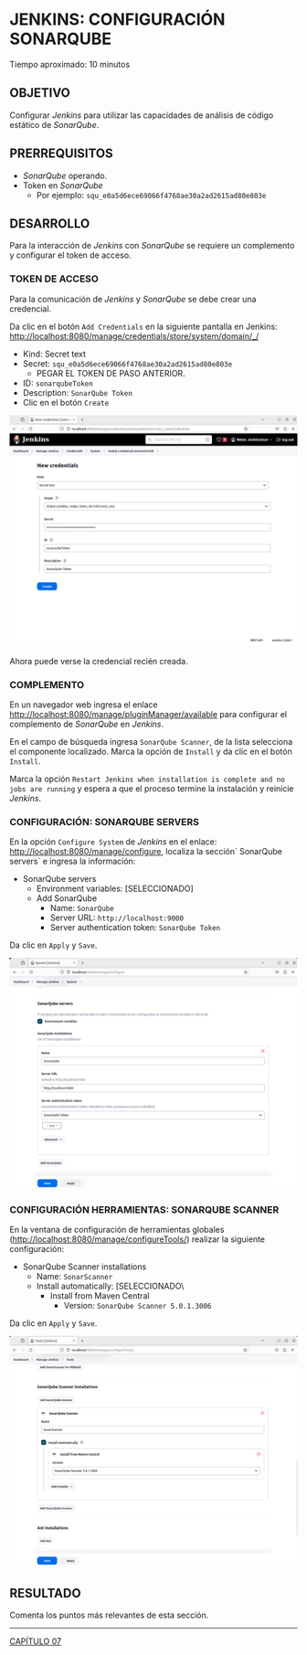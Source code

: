 # JENKINS: CONFIGURACIÓN SONARQUBE

Tiempo aproximado: 10 minutos

## OBJETIVO

Configurar *Jenkins* para utilizar las capacidades de análisis de código estático de *SonarQube*.

## PRERREQUISITOS

- *SonarQube* operando.
- Token en *SonarQube*
  - Por ejemplo: `squ_e0a5d6ece69066f4768ae30a2ad2615ad80e803e`

## DESARROLLO

Para la interacción de *Jenkins* con *SonarQube* se requiere un complemento y configurar el token de acceso.

### TOKEN DE ACCESO

Para la comunicación de *Jenkins* y *SonarQube* se debe crear una credencial.

Da clic en el botón `Add Credentials` en la siguiente pantalla en Jenkins: <http://localhost:8080/manage/credentials/store/system/domain/_/>

- Kind: Secret text
- Secret: `squ_e0a5d6ece69066f4768ae30a2ad2615ad80e803e`
  - PEGAR EL TOKEN DE PASO ANTERIOR.
- ID: `sonarqubeToken`
- Description: `SonarQube Token`
- Clic en el botón `Create`

![ANÁLISIS DE CÓDIGO - Jenkins - Token](images/2886ee302f63629485425a33d1220080409cae41.png)

Ahora puede verse la credencial recién creada.

### COMPLEMENTO

En un navegador web ingresa el enlace <http://localhost:8080/manage/pluginManager/available> para configurar el complemento de *SonarQube* en *Jenkins*.

En el campo de búsqueda ingresa `SonarQube Scanner`, de la lista selecciona el componente localizado. Marca la opción de `Install` y da clic en el botón `Install`.

Marca la opción `Restart Jenkins when installation is complete and no jobs are running` y espera a que el proceso termine la instalación y reinicie _Jenkins_.

### CONFIGURACIÓN: SONARQUBE SERVERS

En la opción `Configure System` de *Jenkins* en el enlace: <http://localhost:8080/manage/configure>, localiza la sección\` SonarQube servers\` e ingresa la información:

- SonarQube servers
  - Environment variables: [SELECCIONADO]
  - Add SonarQube
    - Name: `SonarQube`
    - Server URL: `http://localhost:9000`
    - Server authentication token: `SonarQube Token`

Da clic en `Apply` y `Save`.

![ANÁLISIS DE CÓDIGO - Jenkins - Configuración](images/297cc384a86432eb2495884d2c3f0363009cffb8.png)

### CONFIGURACIÓN HERRAMIENTAS: SONARQUBE SCANNER

En la ventana de configuración de herramientas globales (<http://localhost:8080/manage/configureTools/>) realizar la siguiente configuración:

- SonarQube Scanner installations
  - Name: `SonarScanner`
  - Install automatically: [SELECCIONADO\
    - Install from Maven Central
      - Version: `SonarQube Scanner 5.0.1.3006`

Da clic en `Apply` y `Save`.

![ANÁLISIS DE CÓDIGO - Jenkins - Configuración De Herramientas](images/abf1b1581393994f0154eeb851cd7b2565803118.png)

## RESULTADO

Comenta los puntos más relevantes de esta sección.

---

[CAPÍTULO 07](../C07.md)
